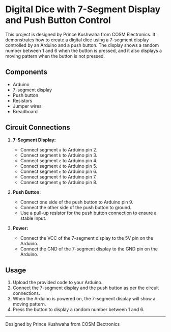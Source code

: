 # Digital Dice with 7-Segment Display and Push Button Control

This project is designed by Prince Kushwaha from COSM Electronics. It demonstrates how to create a digital dice using a 7-segment display controlled by an Arduino and a push button. The display shows a random number between 1 and 6 when the button is pressed, and it also displays a moving pattern when the button is not pressed.

## Components

- Arduino
- 7-segment display
- Push button
- Resistors
- Jumper wires
- Breadboard

## Circuit Connections

1. **7-Segment Display:**
    - Connect segment `a` to Arduino pin 2.
    - Connect segment `b` to Arduino pin 3.
    - Connect segment `c` to Arduino pin 4.
    - Connect segment `d` to Arduino pin 5.
    - Connect segment `e` to Arduino pin 6.
    - Connect segment `f` to Arduino pin 7.
    - Connect segment `g` to Arduino pin 8.

2. **Push Button:**
    - Connect one side of the push button to Arduino pin 9.
    - Connect the other side of the push button to ground.
    - Use a pull-up resistor for the push button connection to ensure a stable input.

3. **Power:**
    - Connect the VCC of the 7-segment display to the 5V pin on the Arduino.
    - Connect the GND of the 7-segment display to the GND pin on the Arduino.

## Usage

1. Upload the provided code to your Arduino.
2. Connect the 7-segment display and the push button as per the circuit connections.
3. When the Arduino is powered on, the 7-segment display will show a moving pattern.
4. Press the button to display a random number between 1 and 6.

---

Designed by Prince Kushwaha from COSM Electronics
```
